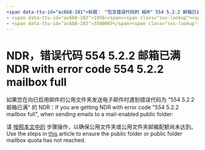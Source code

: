 ```yaml
---
<span data-ttu-id="ac6b8-101">标题： "包含错误代码的 NDR" 554 5.2.2 邮箱已满 "" ms. author： chrisda author： chrisda manager： dansimp 毫秒04/21/2020。：： It 专业毫秒. 主题：文章 ms. 服务： o365-管理机器人： NOINDEX，NOFOLLOW localization_priority：常规毫秒自定义：</span><span class="sxs-lookup"><span data-stu-id="ac6b8-101">title: "NDR with error code "554 5.2.2 mailbox full"" ms.author: chrisda author: chrisda manager: dansimp ms.date: 04/21/2020 ms.audience: ITPro ms.topic: article ms.service: o365-administration ROBOTS: NOINDEX, NOFOLLOW localization_priority: Normal ms.custom:</span></span> 
- <span data-ttu-id="ac6b8-102">1956</span><span class="sxs-lookup"><span data-stu-id="ac6b8-102">1956</span></span>
- <span data-ttu-id="ac6b8-103">3500007</span><span class="sxs-lookup"><span data-stu-id="ac6b8-103">3500007</span></span>
---
```


# <a name="ndr-with-error-code-554-522-mailbox-full"></a><span data-ttu-id="ac6b8-104">NDR，错误代码 554 5.2.2 邮箱已满</span><span class="sxs-lookup"><span data-stu-id="ac6b8-104">NDR with error code 554 5.2.2 mailbox full</span></span>

<span data-ttu-id="ac6b8-105">如果您在向已启用邮件的公用文件夹发送电子邮件时遇到错误代码为 "554 5.2.2 邮箱已满" 的 NDR：</span><span class="sxs-lookup"><span data-stu-id="ac6b8-105">If you are getting NDR with error code "554 5.2.2 mailbox full", when sending emails to a mail-enabled public folder:</span></span>  

<span data-ttu-id="ac6b8-106">请 [按照本文中的](https://aka.ms/554522) 步骤操作，以确保公用文件夹或公用文件夹邮箱配额尚未达到。</span><span class="sxs-lookup"><span data-stu-id="ac6b8-106">Use the steps in [this](https://aka.ms/554522) article to ensure the public folder or public folder mailbox quota has not reached.</span></span>
